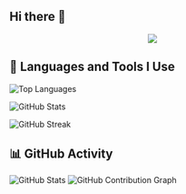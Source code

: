 ## Hi there 👋

<div align="center">
  <img src="./Let’s Code_.jpg"  />
</div>

<h2>🚀 Languages and Tools I Use</h2>

![Top Languages](https://github-readme-stats.vercel.app/api/top-langs/?username=oiiemon9&layout=compact&theme=tokyonight&hide=jupyter%20notebook)

![GitHub Stats](https://github-readme-stats.vercel.app/api?username=oiiemon9&show_icons=true&theme=tokyonight&count_private=true&hide=issues)

![GitHub Streak](https://github-readme-streak-stats.herokuapp.com/?user=oiiemon9&theme=tokyonight)

## 📊 GitHub Activity

![GitHub Stats](https://github-readme-stats.vercel.app/api?username=oiiemon9&show_icons=true&theme=tokyonight)
![GitHub Contribution Graph](https://activity-graph.herokuapp.com/graph?username=oiiemon9&bg_color=0d1117&color=00ff7f&line=00ff7f&point=ffffff&hide_border=true)

<!--
**oiiemon9/oiiemon9** is a ✨ _special_ ✨ repository because its `README.md` (this file) appears on your GitHub profile.

Here are some ideas to get you started:

- 🔭 I’m currently working on ...
- 🌱 I’m currently learning ...
- 👯 I’m looking to collaborate on ...
- 🤔 I’m looking for help with ...
- 💬 Ask me about ...
- 📫 How to reach me: ...
- 😄 Pronouns: ...
- ⚡ Fun fact: ...
-->
